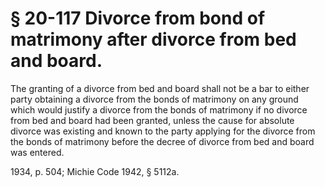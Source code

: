 # § 20-117 Divorce from bond of matrimony after divorce from bed and board.

<p>The granting of a divorce from bed and board shall not be a bar to either party obtaining a divorce from the bonds of matrimony on any ground which would justify a divorce from the bonds of matrimony if no divorce from bed and board had been granted, unless the cause for absolute divorce was existing and known to the party applying for the divorce from the bonds of matrimony before the decree of divorce from bed and board was entered.</p><p>1934, p. 504; Michie Code 1942, § 5112a.</p>